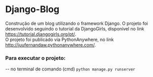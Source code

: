 # Django-Blog

Construção de um blog utilizando o framework Django. O projeto foi desenvolvido seguindo o tutorial da DjangoGirls,
disponível no link <https://tutorial.djangogirls.org/pt/>.  
O projeto foi publicado via PythonAnywhere, no link <http://juufernandaw.pythonanywhere.com/>.    

### Para executar o projeto:
-- no terminal de comando (cmd)
`python manage.py runserver`
